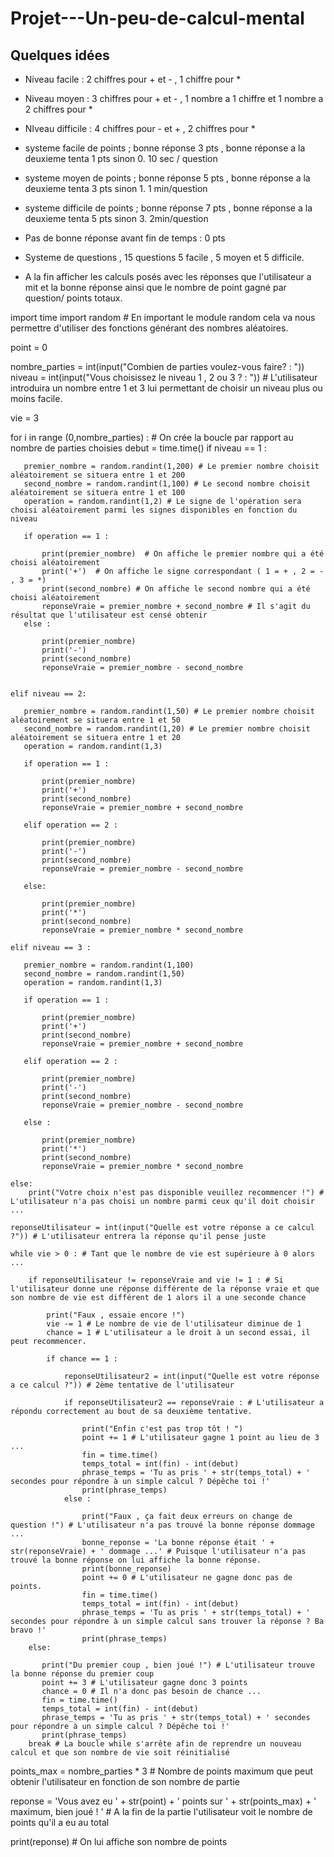 # Projet---Un-peu-de-calcul-mental

## Quelques idées

- Niveau facile : 2 chiffres pour + et - , 1 chiffre pour * 
- Niveau moyen : 3 chiffres pour + et - , 1 nombre a 1 chiffre et 1 nombre a 2 chiffres pour * 
- NIveau difficile : 4  chiffres pour - et + , 2 chiffres pour * 
- systeme facile de points ; bonne réponse 3 pts , bonne réponse a la deuxieme tenta 1 pts sinon 0. 10 sec / question 
- systeme moyen de points ; bonne réponse 5 pts , bonne réponse a la deuxieme tenta 3 pts sinon 1. 1 min/question
- systeme difficile de points ; bonne réponse 7 pts , bonne réponse a la deuxieme tenta 5 pts sinon 3. 2min/question

- Pas de bonne réponse avant fin de temps : 0 pts
- Systeme de questions , 15 questions 5 facile , 5 moyen et 5 difficile. 
- A la fin afficher les calculs posés avec les réponses que l'utilisateur a mit et la bonne réponse ainsi que le nombre de point gagné par question/ points totaux.

import time
import random # En important le module random cela va nous permettre d'utiliser des fonctions générant des nombres aléatoires.

point = 0

nombre_parties = int(input("Combien de parties voulez-vous faire? : "))
niveau = int(input("Vous choisissez le niveau 1 , 2 ou 3 ? : ")) # L'utilisateur introduira un nombre entre 1 et 3 lui permettant de choisir un niveau plus ou moins facile.

vie = 3

for i in range (0,nombre_parties) : # On crée la boucle par rapport au nombre de parties choisies
    debut = time.time()
    if niveau == 1 :
        
       premier_nombre = random.randint(1,200) # Le premier nombre choisit aléatoirement se situera entre 1 et 200
       second_nombre = random.randint(1,100) # Le second nombre choisit aléatoirement se situera entre 1 et 100
       operation = random.randint(1,2) # Le signe de l'opération sera choisi aléatoirement parmi les signes disponibles en fonction du niveau
       
       if operation == 1 :
           
           print(premier_nombre)  # On affiche le premier nombre qui a été choisi aléatoirement
           print('+')  # On affiche le signe correspondant ( 1 = + , 2 = - , 3 = *)
           print(second_nombre) # On affiche le second nombre qui a été choisi aléatoirement
           reponseVraie = premier_nombre + second_nombre # Il s'agit du résultat que l'utilisateur est censé obtenir
       else :
           
           print(premier_nombre)  
           print('-')  
           print(second_nombre)
           reponseVraie = premier_nombre - second_nombre 
           
       
    elif niveau == 2:
        
       premier_nombre = random.randint(1,50) # Le premier nombre choisit aléatoirement se situera entre 1 et 50
       second_nombre = random.randint(1,20) # Le premier nombre choisit aléatoirement se situera entre 1 et 20
       operation = random.randint(1,3)
       
       if operation == 1 : 
           
           print(premier_nombre)  
           print('+')  
           print(second_nombre) 
           reponseVraie = premier_nombre + second_nombre 
           
       elif operation == 2 :
           
           print(premier_nombre)  
           print('-')  
           print(second_nombre)
           reponseVraie = premier_nombre - second_nombre
           
       else:
           
           print(premier_nombre)  
           print('*')  
           print(second_nombre)
           reponseVraie = premier_nombre * second_nombre
           
    elif niveau == 3 :
        
       premier_nombre = random.randint(1,100)
       second_nombre = random.randint(1,50)
       operation = random.randint(1,3)
       
       if operation == 1 : 
           
           print(premier_nombre)  
           print('+')  
           print(second_nombre)
           reponseVraie = premier_nombre + second_nombre
           
       elif operation == 2 :
           
           print(premier_nombre)  
           print('-')  
           print(second_nombre)
           reponseVraie = premier_nombre - second_nombre
           
       else :
           
           print(premier_nombre)  
           print('*')  
           print(second_nombre)
           reponseVraie = premier_nombre * second_nombre
           
    else:
        print("Votre choix n'est pas disponible veuillez recommencer !") # L'utilisateur n'a pas choisi un nombre parmi ceux qu'il doit choisir ...
       
    reponseUtilisateur = int(input("Quelle est votre réponse a ce calcul ?")) # L'utilisateur entrera la réponse qu'il pense juste

    while vie > 0 : # Tant que le nombre de vie est supérieure à 0 alors ...
                      
        if reponseUtilisateur != reponseVraie and vie != 1 : # Si l'utilisateur donne une réponse différente de la réponse vraie et que son nombre de vie est différent de 1 alors il a une seconde chance
        
            print("Faux , essaie encore !") 
            vie -= 1 # Le nombre de vie de l'utilisateur diminue de 1
            chance = 1 # L'utilisateur a le droit à un second essai, il peut recommencer.
            
            if chance == 1 :
                
                reponseUtilisateur2 = int(input("Quelle est votre réponse a ce calcul ?")) # 2ème tentative de l'utilisateur
                
                if reponseUtilisateur2 == reponseVraie : # L'utilisateur a répondu correctement au bout de sa deuxième tentative.
                
                    print("Enfin c'est pas trop tôt ! ")
                    point += 1 # L'utilisateur gagne 1 point au lieu de 3 ...
                    fin = time.time()
                    temps_total = int(fin) - int(debut)
                    phrase_temps = 'Tu as pris ' + str(temps_total) + ' secondes pour répondre à un simple calcul ? Dépêche toi !'
                    print(phrase_temps)
                else : 
                    
                    print("Faux , ça fait deux erreurs on change de question !") # L'utilisateur n'a pas trouvé la bonne réponse dommage ...
                    bonne_reponse = 'La bonne réponse était ' + str(reponseVraie) + ' dommage ...' # Puisque l'utilisateur n'a pas trouvé la bonne réponse on lui affiche la bonne réponse.
                    print(bonne_reponse)
                    point += 0 # L'utilisateur ne gagne donc pas de points.
                    fin = time.time()
                    temps_total = int(fin) - int(debut)
                    phrase_temps = 'Tu as pris ' + str(temps_total) + ' secondes pour répondre à un simple calcul sans trouver la réponse ? Ba bravo !'
                    print(phrase_temps)
        else:
            
           print("Du premier coup , bien joué !") # L'utilisateur trouve la bonne réponse du premier coup
           point += 3 # L'utilisateur gagne donc 3 points
           chance = 0 # Il n'a donc pas besoin de chance ...
           fin = time.time()
           temps_total = int(fin) - int(debut)
           phrase_temps = 'Tu as pris ' + str(temps_total) + ' secondes pour répondre à un simple calcul ? Dépêche toi !'
           print(phrase_temps)
        break # La boucle while s'arrête afin de reprendre un nouveau calcul et que son nombre de vie soit réinitialisé 
    
points_max = nombre_parties * 3 # Nombre de points maximum que peut obtenir l'utilisateur en fonction de son nombre de partie

reponse = 'Vous avez eu ' + str(point) + ' points sur ' + str(points_max) + ' maximum, bien joué ! ' # A la fin de la partie l'utilisateur voit le nombre de points qu'il a eu au total 

print(reponse) # On lui affiche son nombre de points

